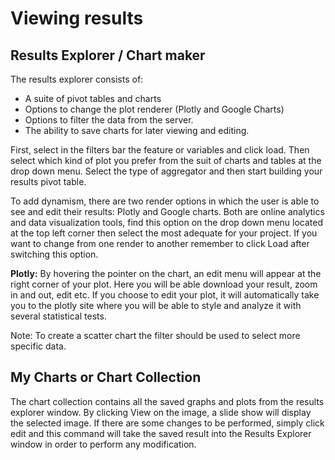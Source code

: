 # Viewing results

## Results Explorer / Chart maker

The results explorer consists of:

* A suite of pivot tables and charts
* Options to change the plot renderer \(Plotly and Google Charts\)
* Options to filter the data from the server.
* The ability to save charts for later viewing and editing.

First, select in the filters bar the feature or variables and click load. Then select which kind of plot you prefer from the suit of charts and tables at the drop down menu. Select the type of aggregator and then start building your results pivot table.

To add dynamism, there are two render options in which the user is able to see and edit their results: Plotly and Google charts. Both are online analytics and data visualization tools, find this option on the drop down menu located at the top left corner then select the most adequate for your project. If you want to change from one render to another remember to click Load after switching this option.

**Plotly:** By hovering the pointer on the chart, an edit menu will appear at the right corner of your plot. Here you will be able download your result, zoom in and out, edit etc. If you choose to edit your plot, it will automatically take you to the plotly site where you will be able to style and analyze it with several statistical tests.

Note: To create a scatter chart the filter should be used to select more specific data.

## My Charts or Chart Collection

The chart collection contains all the saved graphs and plots from the results explorer window. By clicking View on the image, a slide show will display the selected image. If there are some changes to be performed, simply click edit and this command will take the saved result into the Results Explorer window in order to perform any modification.

